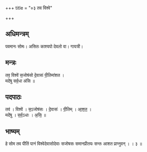 +++
title = "०३ तव विश्वे"

+++
## अधिमन्त्रम्
पवमानः सोमः। असितः काश्यपो देवलो वा। गायत्री।

## मन्त्रः
तव॒ विश्वे॑ स॒जोष॑सो दे॒वासः॑ पी॒तिमा॑शत ।  
मदे॑षु सर्व॒धा अ॑सि ॥

## पदपाठः
तव॑ । विश्वे॑ । स॒ऽजोष॑सः । दे॒वासः॑ । पी॒तिम् । आ॒श॒त॒ ।  
मदे॑षु । स॒र्व॒ऽधाः । अ॒सि॒ ॥

## भाष्यम्
हे सोम तव पीतिं पानं विश्वेदेवासोदेवाः सजोषसः समानप्रीतयः सन्तः आशत प्राप्नुवन् । । ३ ॥